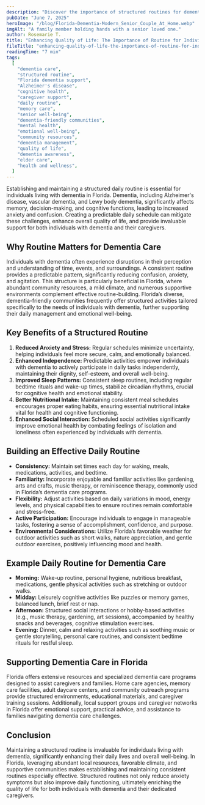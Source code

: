 ```yaml
---
description: "Discover the importance of structured routines for dementia care in Florida. Learn practical strategies to improve daily life, reduce anxiety, and support caregivers effectively."
pubDate: "June 7, 2025"
heroImage: "/blog/Florida-Dementia-Modern_Senior_Couple_At_Home.webp"
imgAlt: "A family member holding hands with a senior loved one."
author: Rosemarie T.
title: "Enhancing Quality of Life: The Importance of Routine for Individuals with Dementia in Florida"
fileTitle: "enhancing-quality-of-life-the-importance-of-routine-for-individuals-with-dementia-in-florida"
readingTime: "7 min"
tags:
  [
    "dementia care",
    "structured routine",
    "Florida dementia support",
    "Alzheimer's disease",
    "cognitive health",
    "caregiver support",
    "daily routine",
    "memory care",
    "senior well-being",
    "dementia-friendly communities",
    "mental health",
    "emotional well-being",
    "community resources",
    "dementia management",
    "quality of life",
    "dementia awareness",
    "elder care",
    "health and wellness",
  ]
---
```


Establishing and maintaining a structured daily routine is essential for individuals living with dementia in Florida. Dementia, including Alzheimer's disease, vascular dementia, and Lewy body dementia, significantly affects memory, decision-making, and cognitive functions, leading to increased anxiety and confusion. Creating a predictable daily schedule can mitigate these challenges, enhance overall quality of life, and provide invaluable support for both individuals with dementia and their caregivers.

## Why Routine Matters for Dementia Care

Individuals with dementia often experience disruptions in their perception and understanding of time, events, and surroundings. A consistent routine provides a predictable pattern, significantly reducing confusion, anxiety, and agitation. This structure is particularly beneficial in Florida, where abundant community resources, a mild climate, and numerous supportive environments complement effective routine-building. Florida’s diverse, dementia-friendly communities frequently offer structured activities tailored specifically to the needs of individuals with dementia, further supporting their daily management and emotional well-being.

## Key Benefits of a Structured Routine

1. **Reduced Anxiety and Stress:** Regular schedules minimize uncertainty, helping individuals feel more secure, calm, and emotionally balanced.
2. **Enhanced Independence:** Predictable activities empower individuals with dementia to actively participate in daily tasks independently, maintaining their dignity, self-esteem, and overall well-being.
3. **Improved Sleep Patterns:** Consistent sleep routines, including regular bedtime rituals and wake-up times, stabilize circadian rhythms, crucial for cognitive health and emotional stability.
4. **Better Nutritional Intake:** Maintaining consistent meal schedules encourages proper eating habits, ensuring essential nutritional intake vital for health and cognitive functioning.
5. **Enhanced Social Interaction:** Scheduled social activities significantly improve emotional health by combating feelings of isolation and loneliness often experienced by individuals with dementia.

## Building an Effective Daily Routine

- **Consistency:** Maintain set times each day for waking, meals, medications, activities, and bedtime.
- **Familiarity:** Incorporate enjoyable and familiar activities like gardening, arts and crafts, music therapy, or reminiscence therapy, commonly used in Florida’s dementia care programs.
- **Flexibility:** Adjust activities based on daily variations in mood, energy levels, and physical capabilities to ensure routines remain comfortable and stress-free.
- **Active Participation:** Encourage individuals to engage in manageable tasks, fostering a sense of accomplishment, confidence, and purpose.
- **Environmental Considerations:** Utilize Florida’s favorable weather for outdoor activities such as short walks, nature appreciation, and gentle outdoor exercises, positively influencing mood and health.

## Example Daily Routine for Dementia Care

- **Morning:** Wake-up routine, personal hygiene, nutritious breakfast, medications, gentle physical activities such as stretching or outdoor walks.
- **Midday:** Leisurely cognitive activities like puzzles or memory games, balanced lunch, brief rest or nap.
- **Afternoon:** Structured social interactions or hobby-based activities (e.g., music therapy, gardening, art sessions), accompanied by healthy snacks and beverages, cognitive stimulation exercises.
- **Evening:** Dinner, calm and relaxing activities such as soothing music or gentle storytelling, personal care routines, and consistent bedtime rituals for restful sleep.

## Supporting Dementia Care in Florida

Florida offers extensive resources and specialized dementia care programs designed to assist caregivers and families. Home care agencies, memory care facilities, adult daycare centers, and community outreach programs provide structured environments, educational materials, and caregiver training sessions. Additionally, local support groups and caregiver networks in Florida offer emotional support, practical advice, and assistance to families navigating dementia care challenges.

## Conclusion

Maintaining a structured routine is invaluable for individuals living with dementia, significantly enhancing their daily lives and overall well-being. In Florida, leveraging abundant local resources, favorable climate, and supportive communities makes establishing and maintaining consistent routines especially effective. Structured routines not only reduce anxiety symptoms but also improve daily functioning, ultimately enriching the quality of life for both individuals with dementia and their dedicated caregivers.
